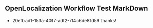 ## OpenLocalization Workflow Test MarkDown
* 20efbad1-153a-40f7-adf2-7f4c6de81d59 thanks!

<!--HONumber=Jul16_HO2-->


